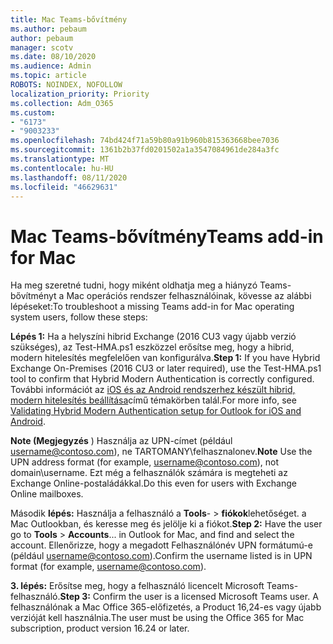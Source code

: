 ```yaml
---
title: Mac Teams-bővítmény
ms.author: pebaum
author: pebaum
manager: scotv
ms.date: 08/10/2020
ms.audience: Admin
ms.topic: article
ROBOTS: NOINDEX, NOFOLLOW
localization_priority: Priority
ms.collection: Adm_O365
ms.custom:
- "6173"
- "9003233"
ms.openlocfilehash: 74bd424f71a59b80a91b960b815363668bee7036
ms.sourcegitcommit: 1361b2b37fd0201502a1a3547084961de284a3fc
ms.translationtype: MT
ms.contentlocale: hu-HU
ms.lasthandoff: 08/11/2020
ms.locfileid: "46629631"
---
```

# <a name="teams-add-in-for-mac"></a><span data-ttu-id="83beb-102">Mac Teams-bővítmény</span><span class="sxs-lookup"><span data-stu-id="83beb-102">Teams add-in for Mac</span></span>

<span data-ttu-id="83beb-103">Ha meg szeretné tudni, hogy miként oldhatja meg a hiányzó Teams-bővítményt a Mac operációs rendszer felhasználóinak, kövesse az alábbi lépéseket:</span><span class="sxs-lookup"><span data-stu-id="83beb-103">To troubleshoot a missing Teams add-in for Mac operating system users, follow these steps:</span></span>

<span data-ttu-id="83beb-104">**Lépés 1:** Ha a helyszíni hibrid Exchange (2016 CU3 vagy újabb verzió szükséges), az Test-HMA.ps1 eszközzel erősítse meg, hogy a hibrid, modern hitelesítés megfelelően van konfigurálva.</span><span class="sxs-lookup"><span data-stu-id="83beb-104">**Step 1:** If you have Hybrid Exchange On-Premises (2016 CU3 or later required), use the Test-HMA.ps1 tool to confirm that Hybrid Modern Authentication is correctly configured.</span></span> <span data-ttu-id="83beb-105">További információt az [iOS és az Android rendszerhez készült hibrid, modern hitelesítés beállítása](https://aka.ms/AA980zq)című témakörben talál.</span><span class="sxs-lookup"><span data-stu-id="83beb-105">For more info, see [Validating Hybrid Modern Authentication setup for Outlook for iOS and Android](https://aka.ms/AA980zq).</span></span>  

<span data-ttu-id="83beb-106">**Note (Megjegyzés** ) Használja az UPN-címet (például [username@contoso.com](mailto:username@contoso.com)), ne TARTOMANY\felhasznalonev.</span><span class="sxs-lookup"><span data-stu-id="83beb-106">**Note** Use the UPN address format (for example, [username@contoso.com](mailto:username@contoso.com)), not domain\username.</span></span> <span data-ttu-id="83beb-107">Ezt még a felhasználók számára is megteheti az Exchange Online-postaládákkal.</span><span class="sxs-lookup"><span data-stu-id="83beb-107">Do this even for users with Exchange Online mailboxes.</span></span>

<span data-ttu-id="83beb-108">Második **lépés:** Használja a felhasználó a **Tools**-  >  **fiókok**lehetőséget. a Mac Outlookban, és keresse meg és jelölje ki a fiókot.</span><span class="sxs-lookup"><span data-stu-id="83beb-108">**Step 2:** Have the user go to **Tools** > **Accounts**... in Outlook for Mac, and find and select the account.</span></span> <span data-ttu-id="83beb-109">Ellenőrizze, hogy a megadott Felhasználónév UPN formátumú-e (például [username@contoso.com](mailto:username@contoso.com)).</span><span class="sxs-lookup"><span data-stu-id="83beb-109">Confirm the username listed is in UPN format (for example, [username@contoso.com](mailto:username@contoso.com)).</span></span>

<span data-ttu-id="83beb-110">**3. lépés:** Erősítse meg, hogy a felhasználó licencelt Microsoft Teams-felhasználó.</span><span class="sxs-lookup"><span data-stu-id="83beb-110">**Step 3:** Confirm the user is a licensed Microsoft Teams user.</span></span> <span data-ttu-id="83beb-111">A felhasználónak a Mac Office 365-előfizetés, a Product 16,24-es vagy újabb verzióját kell használnia.</span><span class="sxs-lookup"><span data-stu-id="83beb-111">The user must be using the Office 365 for Mac subscription, product version 16.24 or later.</span></span>